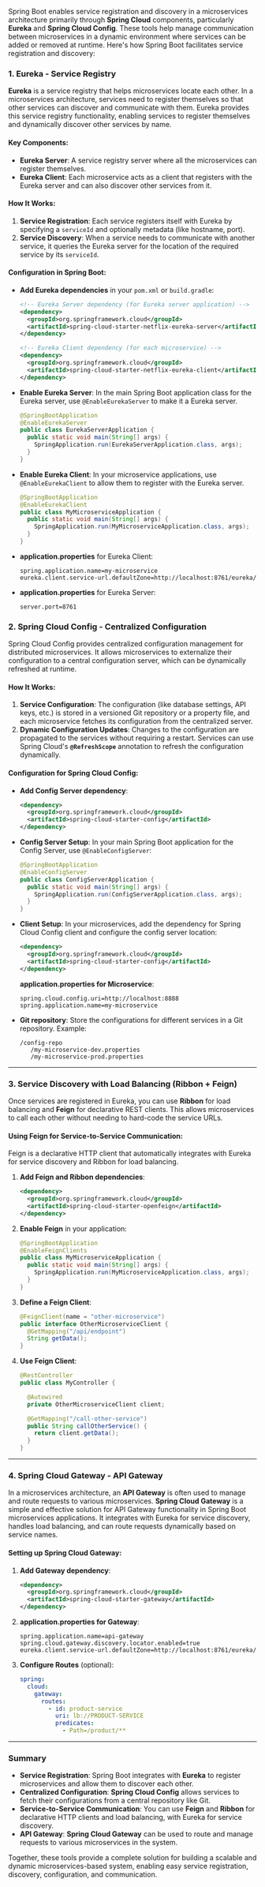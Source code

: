 Spring Boot enables service registration and discovery in a microservices architecture primarily through **Spring Cloud** components, particularly **Eureka** and **Spring Cloud Config**. These tools help manage communication between microservices in a dynamic environment where services can be added or removed at runtime. Here's how Spring Boot facilitates service registration and discovery:

### 1. **Eureka - Service Registry**

**Eureka** is a service registry that helps microservices locate each other. In a microservices architecture, services need to register themselves so that other services can discover and communicate with them. Eureka provides this service registry functionality, enabling services to register themselves and dynamically discover other services by name.

#### **Key Components:**
- **Eureka Server**: A service registry server where all the microservices can register themselves.
- **Eureka Client**: Each microservice acts as a client that registers with the Eureka server and can also discover other services from it.

#### **How It Works:**
1. **Service Registration**: Each service registers itself with Eureka by specifying a `serviceId` and optionally metadata (like hostname, port).
2. **Service Discovery**: When a service needs to communicate with another service, it queries the Eureka server for the location of the required service by its `serviceId`.

#### **Configuration in Spring Boot:**

- **Add Eureka dependencies** in your `pom.xml` or `build.gradle`:
  ```xml
  <!-- Eureka Server dependency (for Eureka server application) -->
  <dependency>
    <groupId>org.springframework.cloud</groupId>
    <artifactId>spring-cloud-starter-netflix-eureka-server</artifactId>
  </dependency>
  ```

  ```xml
  <!-- Eureka Client dependency (for each microservice) -->
  <dependency>
    <groupId>org.springframework.cloud</groupId>
    <artifactId>spring-cloud-starter-netflix-eureka-client</artifactId>
  </dependency>
  ```

- **Enable Eureka Server**:
  In the main Spring Boot application class for the Eureka server, use `@EnableEurekaServer` to make it a Eureka server.
  ```java
  @SpringBootApplication
  @EnableEurekaServer
  public class EurekaServerApplication {
    public static void main(String[] args) {
      SpringApplication.run(EurekaServerApplication.class, args);
    }
  }
  ```

- **Enable Eureka Client**:
  In your microservice applications, use `@EnableEurekaClient` to allow them to register with the Eureka server.
  ```java
  @SpringBootApplication
  @EnableEurekaClient
  public class MyMicroserviceApplication {
    public static void main(String[] args) {
      SpringApplication.run(MyMicroserviceApplication.class, args);
    }
  }
  ```

- **application.properties** for Eureka Client:
  ```properties
  spring.application.name=my-microservice
  eureka.client.service-url.defaultZone=http://localhost:8761/eureka/
  ```

- **application.properties** for Eureka Server:
  ```properties
  server.port=8761
  ```

### 2. **Spring Cloud Config - Centralized Configuration**

Spring Cloud Config provides centralized configuration management for distributed microservices. It allows microservices to externalize their configuration to a central configuration server, which can be dynamically refreshed at runtime.

#### **How It Works:**
1. **Service Configuration**: The configuration (like database settings, API keys, etc.) is stored in a versioned Git repository or a property file, and each microservice fetches its configuration from the centralized server.
2. **Dynamic Configuration Updates**: Changes to the configuration are propagated to the services without requiring a restart. Services can use Spring Cloud's **`@RefreshScope`** annotation to refresh the configuration dynamically.

#### **Configuration for Spring Cloud Config**:

- **Add Config Server dependency**:
  ```xml
  <dependency>
    <groupId>org.springframework.cloud</groupId>
    <artifactId>spring-cloud-starter-config</artifactId>
  </dependency>
  ```

- **Config Server Setup**:
  In your main Spring Boot application for the Config Server, use `@EnableConfigServer`:
  ```java
  @SpringBootApplication
  @EnableConfigServer
  public class ConfigServerApplication {
    public static void main(String[] args) {
      SpringApplication.run(ConfigServerApplication.class, args);
    }
  }
  ```

- **Client Setup**:
  In your microservices, add the dependency for Spring Cloud Config client and configure the config server location:
  ```xml
  <dependency>
    <groupId>org.springframework.cloud</groupId>
    <artifactId>spring-cloud-starter-config</artifactId>
  </dependency>
  ```

  **application.properties for Microservice**:
  ```properties
  spring.cloud.config.uri=http://localhost:8888
  spring.application.name=my-microservice
  ```

- **Git repository**: Store the configurations for different services in a Git repository. Example: 
  ```
  /config-repo
     /my-microservice-dev.properties
     /my-microservice-prod.properties
  ```

---

### 3. **Service Discovery with Load Balancing (Ribbon + Feign)**

Once services are registered in Eureka, you can use **Ribbon** for load balancing and **Feign** for declarative REST clients. This allows microservices to call each other without needing to hard-code the service URLs.

#### **Using Feign for Service-to-Service Communication**:
Feign is a declarative HTTP client that automatically integrates with Eureka for service discovery and Ribbon for load balancing.

1. **Add Feign and Ribbon dependencies**:
   ```xml
   <dependency>
     <groupId>org.springframework.cloud</groupId>
     <artifactId>spring-cloud-starter-openfeign</artifactId>
   </dependency>
   ```

2. **Enable Feign** in your application:
   ```java
   @SpringBootApplication
   @EnableFeignClients
   public class MyMicroserviceApplication {
     public static void main(String[] args) {
       SpringApplication.run(MyMicroserviceApplication.class, args);
     }
   }
   ```

3. **Define a Feign Client**:
   ```java
   @FeignClient(name = "other-microservice")
   public interface OtherMicroserviceClient {
     @GetMapping("/api/endpoint")
     String getData();
   }
   ```

4. **Use Feign Client**:
   ```java
   @RestController
   public class MyController {

     @Autowired
     private OtherMicroserviceClient client;

     @GetMapping("/call-other-service")
     public String callOtherService() {
       return client.getData();
     }
   }
   ```

---

### 4. **Spring Cloud Gateway - API Gateway**

In a microservices architecture, an **API Gateway** is often used to manage and route requests to various microservices. **Spring Cloud Gateway** is a simple and effective solution for API Gateway functionality in Spring Boot microservices applications. It integrates with Eureka for service discovery, handles load balancing, and can route requests dynamically based on service names.

#### **Setting up Spring Cloud Gateway**:

1. **Add Gateway dependency**:
   ```xml
   <dependency>
     <groupId>org.springframework.cloud</groupId>
     <artifactId>spring-cloud-starter-gateway</artifactId>
   </dependency>
   ```

2. **application.properties for Gateway**:
   ```properties
   spring.application.name=api-gateway
   spring.cloud.gateway.discovery.locator.enabled=true
   eureka.client.service-url.defaultZone=http://localhost:8761/eureka/
   ```

3. **Configure Routes** (optional):
   ```yaml
   spring:
     cloud:
       gateway:
         routes:
           - id: product-service
             uri: lb://PRODUCT-SERVICE
             predicates:
               - Path=/product/**
   ```

---

### **Summary**

- **Service Registration**: Spring Boot integrates with **Eureka** to register microservices and allow them to discover each other.
- **Centralized Configuration**: **Spring Cloud Config** allows services to fetch their configurations from a central repository like Git.
- **Service-to-Service Communication**: You can use **Feign** and **Ribbon** for declarative HTTP clients and load balancing, with Eureka for service discovery.
- **API Gateway**: **Spring Cloud Gateway** can be used to route and manage requests to various microservices in the system.

Together, these tools provide a complete solution for building a scalable and dynamic microservices-based system, enabling easy service registration, discovery, configuration, and communication.